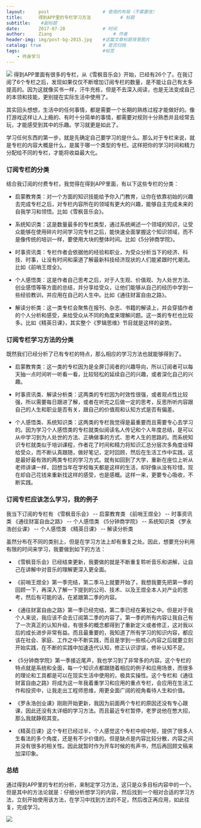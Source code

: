 ```yaml
---
layout:     post   				    # 使用的布局（不需要改）
title:      得到APP里的专栏学习方法 			# 标题 
subtitle:    #副标题
date:       2017-07-28 				# 时间
author:     Ziang 						# 作者
header-img: img/post-bg-2015.jpg 	#这篇文章标题背景图片
catalog: true 						# 是否归档
tags:								#标签
    - 终身学习
---
```


![](http://upload-images.jianshu.io/upload_images/6556696-39aa9567072e6cf5.jpg?imageMogr2/auto-orient/strip%7CimageView2/2/w/600)
得到APP里面有很多的专栏，从《雪枫音乐会》开始，已经有26个了。在我订阅了6个专栏之后，发现如果仅仅不断增加订阅专栏的数量，是不能让自己有太多提高的。因为这就像买书一样，汗牛充栋，但是不去深入阅读，也是无法变成自己的本领和技能，更别提在实际生活中使用了。

其实回头想想，生活中的任何事情，都是需要一个长期的熟练过程才能做好的。像打游戏这样让人上瘾的、有时十分简单的事情，都需要对规则十分熟悉并且经常去玩，才能感受到其中的乐趣。学习就更是如此了。

学习任何东西的第一步，就是先确定自己要学习的是什么。那么对于专栏来说，就是专栏的内容大概是什么，是属于哪一个类型的专栏。这样把你的学习时间和精力分配给不同的专栏，才能将收益最大化。

### 订阅专栏的分类
结合我订阅的付费专栏，我觉得在得到APP里面，有以下这些专栏的分类：

* 启蒙教育类：对一个方面的知识技能给予你入门教育，让你在依靠初始的兴趣去完成专栏之后，对专栏内容所在的领域有更大的兴趣，能够自主完成未来的自我学习和领悟。比如《雪枫音乐会》。

* 系统知识类：这是数量最多的专栏类型，通过系统阐述一个领域的知识，让受众能够在使用碎片时间学习完专栏之后，能快速全面掌握这个知识领域，而不是像传统的培训一样，要使用大块的整体时间。比如《5分钟商学院》。

* 时事资讯类：专栏作者会依据他的经验和职业，为受众分析当下的经济、科技、时事，让没有时间和渠道了解最新科技经济现状的人们能紧跟时代潮流。比如《前哨王煜全》。

* 个人感悟类：这是作者自己思考之后，对于人生观、价值观、为人处世方法、创业感悟等等方面的总结，并分享给受众，让他们能够从自己的经历中学到一些经验教训，并应用在自己的人生中。比如《通往财富自由之路》。

* 解读分析类：这一类专栏会聚焦在报刊、杂志、书籍的解读上，并会穿插作者的个人分析和感受，来给受众从不同的角度来理解问题。这一类的专栏也比较多。比如《精英日课》，其实整个《罗辑思维》节目就是这样的姿势。

### 订阅专栏学习方法的分类

既然我们已经分析了已有专栏的特点，那么相应的学习方法也就能够得到了。
* 启蒙教育类：这一类的专栏因为是全屏订阅者的兴趣导向，所以订阅者可以每天抽一点时间听一听看一看，比较轻松的延续自己的兴趣，或者深化自己的兴趣。

* 时事资讯类、解读分析类：这两类的专栏因为时效性很强，或者观点性比较强，所以需要每日跟进了解，或者在听完之后做一定的思考，反思所听内容跟自己的人生和职业是否有关，跟自己的价值观和认知方式是否有偏差。

* 个人感悟类、系统知识类：这两类的专栏我觉得是最重要而且需要专心去学习的。因为学习个人感悟类的专栏就类似阅读名人传记和个人年度总结，是可以从中学习到为人处世的方法、正确做事的方式、思考人生的思路的。而系统知识专栏就类似于培训课程，作者花了时间和精力将知识汇总分层次多角度诠释给受众，而不断认真跟随，做好笔记，定时回顾，然后在生活工作中实践，这是最好最有效的两类专栏的学习方式。就有如回到了大学，重新在座位上听从老师讲课一样，回想当年在学校每天都是这样的生活，却好像从没有珍惜，现在却自己花钱来重新找这样的感受，也是感概。这样一来，更要专心吸收，不断实践。
 
### 订阅专栏应该怎么学习，我的例子

我当下订阅的专栏有
《雪枫音乐会》 -- 启蒙教育类
《前哨王煜全》 -- 时事资讯类
《通往财富自由之路》 -- 个人感悟类
《5分钟商学院》 -- 系统知识类
《罗永浩创业课》 -- 个人感悟类
《精英日课》 -- 解读分析类

虽然分布在不同的类别上，但是在学习方法上却有重复之处。因此，想要充分利用有限的时间来学习，我要做到如下的方法：
* 《雪枫音乐会》已经结束更新，我要做的就是不断重复聆听音乐和讲解，让自己在讲解中对音乐的理解更深入更全面。

* 《前哨王煜全》第一季完结，第二季马上就要开始了，我想我要先把第一季的回顾一下，再深入了解一下提到的公司、技术、以及王煜全本人对产业的思考，然后有可能的话，在紧跟第二季的内容。

* 《通往财富自由之路》第一季已经完结，第二季已经在筹划之中。但是对于我个人来说，我应该不会去订阅第二季的内容了。第一季的所有内容让我自己有了一次真正的认知升级，有很多的概念都得到了重新定义或者修正，这对我以后的成长进步非常有益。而且最重要的，我知道了所有学习的知识内容，都应该在社会、家庭、工作之中不断实践，而且是学到一些核心内容之后就要立刻开始实践，在不断的实践中加速迭代认知，修正认识谬误，修补认知不足。

* 《5分钟商学院》第一季接近尾声，我也学习到了非常多的内容。这个专栏的特点就是系统和全面，每一个知识点都跟随着相应的例子和应用场景，而很多的理论和工具都是可以在现实生活中使用的，极具实操性。这个专栏和《通往财富自由之路》将成为这一年我着重学习和应用的重点专栏，会应用在生活工作和投资中，让我走出工程师思维，用更全面广阔的视角看待人生和价值。

* 《罗永浩创业课》刚刚开始更新，我因为前面两个专栏的原因还没有专心跟课，因此还没有太详细的学习方法。而且最近专栏暂停，老罗说他在憋大招，那么我就静观其变。

* 《精英日课》这个专栏已经过半，个人感觉这个专栏中规中矩，提供了很多人生看法的多个角度，还是有不少价值的。但是缺点是内容比较分散，内容之间并没有很多的相关性。因此就暂时作为开车时候的有声书，然后再回顾文稿来加深印象。

### 总结

通过得到APP里的专栏的分析，来制定学习方法，这只是众多目标内容中的一个。但是其中的方法论就是：仔细分析想学习的内容，然后找到一个相对合适的学习方法，立刻开始使用该方法，在学习中找到方法的不足，然后改正再应用，如此往复，完成学习。

![](http://upload-images.jianshu.io/upload_images/6556696-2d446f710968a0c0.JPG?imageMogr2/auto-orient/strip%7CimageView2/2/w/600)